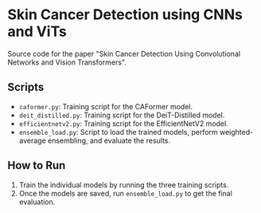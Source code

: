 # Skin Cancer Detection using CNNs and ViTs
Source code for the paper "Skin Cancer Detection Using Convolutional Networks and Vision Transformers".
## Scripts
- `caformer.py`: Training script for the CAFormer model.
- `deit_distilled.py`: Training script for the DeiT-Distilled model.
- `efficientnetv2.py`: Training script for the EfficientNetV2 model.
- `ensemble_load.py`: Script to load the trained models, perform weighted-average ensembling, and evaluate the results.
## How to Run
1. Train the individual models by running the three training scripts.
2. Once the models are saved, run `ensemble_load.py` to get the final evaluation.
